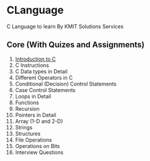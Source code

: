 # CLanguage
C Language to learn By KMIT Solutions Services
## Core (With Quizes and Assignments)
1. <a href="https://github.com/kmitsolution/CLanguage/tree/main/Core/01_IntroductionToC"> Introduction to C </a>
2. C Instructions
3. C Data types in Detail
4. Different Operators in C
5. Conditional (Decision) Control Statements
6. Case Control Statements
7. Loops in Detail
8. Functions
9. Recursion
10. Pointers in Detail
11. Array (1-D and 2-D)
12. Strings
13. Structures
14. File Operations
15. Operations on Bits
16. Interview Questions 
